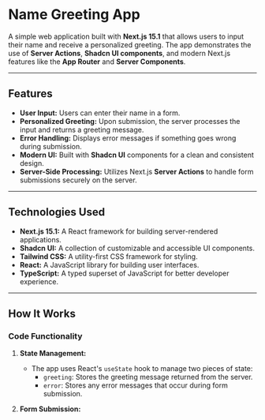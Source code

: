 # Name Greeting App

A simple web application built with **Next.js 15.1** that allows users to input their name and receive a personalized greeting. The app demonstrates the use of **Server Actions**, **Shadcn UI components**, and modern Next.js features like the **App Router** and **Server Components**.

---

## Features

- **User Input:** Users can enter their name in a form.
- **Personalized Greeting:** Upon submission, the server processes the input and returns a greeting message.
- **Error Handling:** Displays error messages if something goes wrong during submission.
- **Modern UI:** Built with **Shadcn UI** components for a clean and consistent design.
- **Server-Side Processing:** Utilizes Next.js **Server Actions** to handle form submissions securely on the server.

---

## Technologies Used

- **Next.js 15.1:** A React framework for building server-rendered applications.
- **Shadcn UI:** A collection of customizable and accessible UI components.
- **Tailwind CSS:** A utility-first CSS framework for styling.
- **React:** A JavaScript library for building user interfaces.
- **TypeScript:** A typed superset of JavaScript for better developer experience.

---

## How It Works

### Code Functionality

1. **State Management:**
   - The app uses React's `useState` hook to manage two pieces of state:
     - `greeting`: Stores the greeting message returned from the server.
     - `error`: Stores any error messages that occur during form submission.

2. **Form Submission:**
  